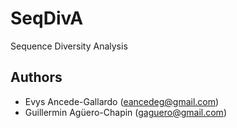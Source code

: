 # SeqDivA
Sequence Diversity Analysis

Authors
-------
* Evys Ancede-Gallardo (eancedeg@gmail.com)
* Guillermin Agüero-Chapin (gaguero@gmail.com)
